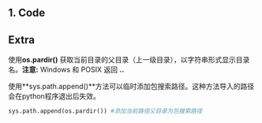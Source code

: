 ## 1. Code



## Extra

使用**os.pardir()** 获取当前目录的父目录（上一级目录），以字符串形式显示目录名。**注意:** Windows 和 POSIX 返回 **..**

使用**sys.path.append()**方法可以临时添加包搜索路径。这种方法导入的路径会在python程序退出后失效。

```python
sys.path.append(os.pardir()) #添加当前路径父目录为包搜索路径
```

#### 



